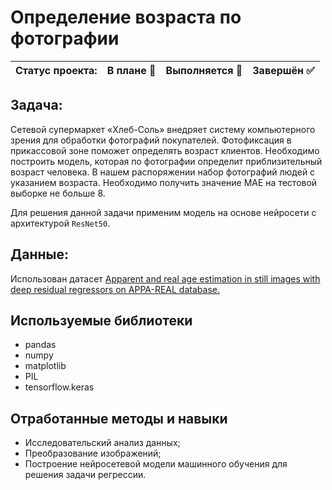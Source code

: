 # Определение возраста по фотографии

Статус проекта: | В плане :black_square_button: | Выполняется :black_square_button: | Завершён :white_check_mark: | 
:------------ | :-------------| :-------------| :-------------

## Задача:

Сетевой супермаркет «Хлеб-Соль» внедряет систему компьютерного зрения для обработки фотографий покупателей. Фотофиксация в прикассовой зоне поможет определять возраст клиентов. Необходимо построить модель, которая по фотографии определит приблизительный возраст человека. В нашем распоряжении набор фотографий людей с указанием возраста. Необходимо получить значение MAE на тестовой выборке не больше 8.

Для решения данной задачи применим модель на основе нейросети с архитектурой `ResNet50`.

## Данные:

Использован датасет [Apparent and real age estimation in still images with deep residual regressors on APPA-REAL database.](https://chalearnlap.cvc.uab.cat/dataset/26/description/#)


## Используемые библиотеки
- pandas
- numpy
- matplotlib
- PIL
- tensorflow.keras

## Отработанные методы и навыки
- Исследовательский анализ данных;
- Преобразование изображений;
- Построение нейросетевой модели машинного обучения для решения задачи регрессии.
